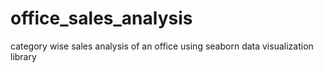 # office_sales_analysis
category wise sales analysis of an office using seaborn data visualization library
